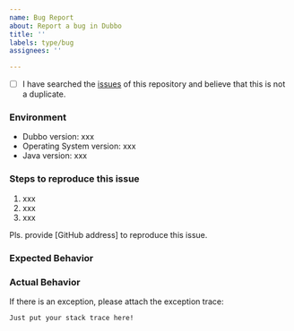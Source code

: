 ```yaml
---
name: Bug Report
about: Report a bug in Dubbo
title: ''
labels: type/bug
assignees: ''

---
```

<!-- If you need to report a security issue please visit https://github.com/apache/dubbo/security/policy -->

- [ ] I have searched the [issues](https://github.com/apache/dubbo/issues) of this repository and believe that this is not a duplicate.

### Environment

* Dubbo version: xxx
* Operating System version: xxx
* Java version: xxx

### Steps to reproduce this issue

1. xxx
2. xxx
3. xxx

Pls. provide [GitHub address] to reproduce this issue.

### Expected Behavior

<!-- What do you expect from the above steps？-->

### Actual Behavior

<!-- What actually happens? -->

If there is an exception, please attach the exception trace:

```
Just put your stack trace here!
```
